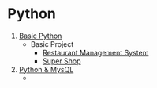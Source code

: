 # Python
 
1. [Basic Python](https://github.com/Farhan0140/Python/tree/main/Basic%20Python)
    - Basic Project
        * [Restaurant Management System](https://github.com/Farhan0140/Python/tree/main/Projects/Restaurant%20Management%20System)
        * [Super Shop](https://github.com/Farhan0140/Python/tree/main/Projects/Shop.py)
2. [Python & MysQL](https://github.com/Farhan0140/Python/tree/main/Python%20%26%20MysQL)
    * []()
